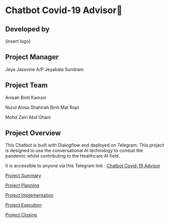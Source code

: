  # Chatbot Covid-19 Advisor🦠

## Developed by 

(insert logo)

## Project Manager
Jeya Jassvine A/P Jeyabala Sundram

## Project Team
Anisah Binti Kamsin

Nurul Anisa Shahirah Binti Mat Ropi 

Mohd Zairi Abd Ghani

## Project Overview

This Chatbot is built with Dialogflow and deployed on Telegram. This project is designed to use the conversational AI technology to combat the pandemic whilst contributing to 
the Healthcare AI field.

It is accessible to anyone via this Telegram link : [Chatbot Covid-19 Advisor](https://web.telegram.org/z/#2114253556)

[Project Summary]()

[Project Planning]()

[Project Implementation]()

[Project Execution]()

[Project Closing]()
